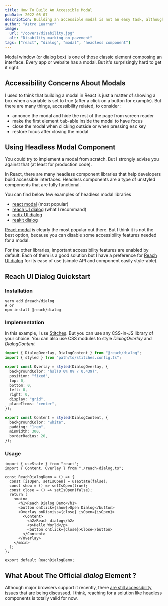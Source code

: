 ```yaml
---
title: How To Build An Accessible Modal
pubDate: 2022-05-07
description: Building an accessible modal is not an easy task, although it's a very common element. Let's see how to build one easily.
author: "Astro Learner"
image:
  url: "/covers/disability.jpg"
  alt: "Disability marking on pavement"
tags: ["react", "dialog", "modal", "headless component"]
---
```


Modal window (or dialog box) is one of those classic element composing an interface. Every app or website has a modal. But it's surprisingly hard to get it right.

## Accessibility Concerns About Modals

I used to think that building a modal in React is just a matter of showing a box when a variable is set to true (after a click on a button for example). But there are many things, accessibility related, to consider :

- annonce the modal and hide the rest of the page from screen reader
- make the first element <kbd>tab</kbd>-able inside the modal to have focus
- close the modal when clicking outside or when pressing <kbd>esc</kbd> key
- restore focus after closing the modal

## Using Headless Modal Component

You could try to implement a modal from scratch. But I strongly advise you against that (at least for production code).

In React, there are many headless component libraries that help developers build accessible interfaces. Headless components are a type of unstyled components that are fully functional.

You can find below few examples of headless modal libraries

- [react modal](https://reactcommunity.org/react-modal/) (most popular)
- [reach UI dialog](https://reach.tech/dialog/) (what I recommand)
- [radix UI dialog](https://www.radix-ui.com/docs/primitives/components/dialog)
- [reakit dialog](https://reakit.io/docs/dialog/)

[React modal](https://reactcommunity.org/react-modal/) is clearly the most popular out there. But I think it is not the best option, because you can disable some accessibility features needed for a modal.

For the other libraries, important accessibility features are enabled by default. Each of them is a good solution but I have a preference for [Reach UI dialog](https://reach.tech/dialog/) for its ease of use (simple API and component easily style-able).

## Reach UI Dialog Quickstart

### Installation

```shell
yarn add @reach/dialog
# or
npm install @reach/dialog
```

### Implementation

In this example, I use [Stitches](https://stitches.dev/). But you can use any CSS-in-JS library of your choice. You can also use CSS modules to style _DialogOverlay_ and _DialogContent_

```ts title="reach-dialog.ts"
import { DialogOverlay, DialogContent } from "@reach/dialog";
import { styled } from "path/to/stitches.config.ts";

export const Overlay = styled(DialogOverlay, {
  backgroundColor: "hsl(0 0% 0% / 0.439)",
  position: "fixed",
  top: 0,
  bottom: 0,
  left: 0,
  right: 0,
  display: "grid",
  placeItems: "center",
});

export const Content = styled(DialogContent, {
  backgroundColor: "white",
  padding: "1rem",
  minWidth: 300,
  borderRadius: 20,
});
```

### Usage

```tsx title="reach-dialog-demo.tsx"
import { useState } from "react";
import { Content, Overlay } from "./reach-dialog.ts";

const ReachDialogDemo = () => {
  const [isOpen, setIsOpen] = useState(false);
  const show = () => setIsOpen(true);
  const close = () => setIsOpen(false);
  return (
    <main>
      <h1>Reach Dialog Demo</h1>
      <button onClick={show}>Open Dialog</button>
      <Overlay onDismiss={close} isOpen={isOpen}>
        <Content>
          <h2>Reach dialog</h2>
          <p>Hello World</p>
          <button onClick={close}>Close</button>
        </Content>
      </Overlay>
    </main>
  );
};

export default ReachDialogDemo;
```

## What About The Official _dialog_ Element ?

Although major browsers support it recently, there [are still accessibility issues](https://www.scottohara.me/blog/2019/03/05/open-dialog.html) that are being discussed. I think, reaching for a solution like headless components is totally valid for now.
